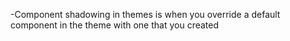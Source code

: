 -Component shadowing in themes is when you override a default component in the theme with one that you created